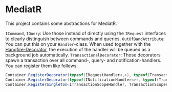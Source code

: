 # MediatR

This project contains some abstractions for MediatR.

`ICommand`, `IQuery`: Use those instead of directly using the `IRequest` interfaces to clearly distinguish between commands and queries.
`OutOfBandAttribute`: You can put this on your `Handler`-class. When used together with the [Hangfire-Decorator](../Hangfire/README.md), the execution of the handler will be queued as a background job automatically.
`TransactionalDecorator`: Those decorators spawn a transaction over all command-, query- and notification-handlers. You can register them like follows:

```cs
Container.RegisterDecorator(typeof(IRequestHandler<,>), typeof(TransactionCommandHandlerDecorator<,>));
Container.RegisterDecorator(typeof(INotificationHandler<>), typeof(TransactionNotificationHandlerDecorator<>));
Container.RegisterSingleton<ITransactionScopeHandler, TransactionScopeHandler>();
```
